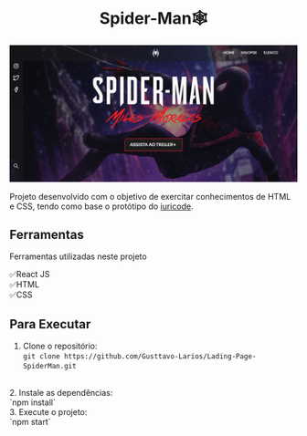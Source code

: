 <h1 style="text-align: center;">Spider-Man🕸</h1>

![Screenshot](./public/scrennshot.jpg)

<p style="
z-index: 10;
">Projeto desenvolvido com o objetivo de exercitar conhecimentos de HTML e CSS, tendo como base o protótipo do <a href="https://www.linkedin.com/in/iuricode/">iuricode</a>.</p>

## Ferramentas

Ferramentas utilizadas neste projeto

✅React JS<br>
✅HTML<br>
✅CSS<br>

## Para Executar

1. Clone o repositório: <br>`git clone https://github.com/Gusttavo-Larios/Lading-Page-SpiderMan.git`
<br>
2. Instale as dependências: <br>`npm install`
<br>
3. Execute o projeto: <br>`npm start`
